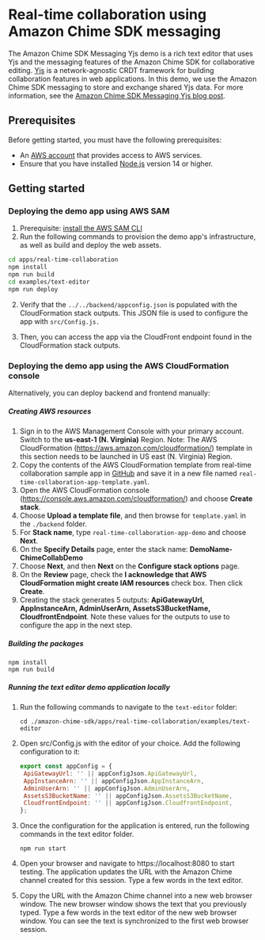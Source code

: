 # Real-time collaboration using Amazon Chime SDK messaging

The Amazon Chime SDK Messaging Yjs demo is a rich text editor that 
uses Yjs and the messaging features of the Amazon Chime SDK for collaborative editing.
[Yjs](https://github.com/yjs/yjs) is a network-agnostic CRDT framework for building collaboration features in web applications. 
In this demo, we use the Amazon Chime SDK messaging to store and exchange shared Yjs data. 
For more information, see the [Amazon Chime SDK Messaging Yjs blog post]().

## Prerequisites

Before getting started, you must have the following prerequisites:

* An [AWS account](https://aws.amazon.com/free)
that provides access to AWS services.
* Ensure that you have installed [Node.js](https://nodejs.org/en/) version 14 or higher.

## Getting started
### Deploying the demo app using AWS SAM
1. Prerequisite: [install the AWS SAM CLI](https://docs.aws.amazon.com/serverless-application-model/latest/developerguide/serverless-sam-cli-install.html)
2. Run the following commands to provision the demo app's infrastructure, as well as build and deploy the web assets.

```bash
cd apps/real-time-collaboration
npm install
npm run build
cd examples/text-editor
npm run deploy
```

2. Verify that the `../../backend/appconfig.json` is populated with the CloudFormation stack outputs. This JSON file is used to
   configure the app with `src/Config.js.`

3. Then, you can access the app via the CloudFront endpoint found in the CloudFormation stack outputs.

### Deploying the demo app using the AWS CloudFormation console
Alternatively, you can deploy backend and frontend manually:
##### Creating AWS resources

1. Sign in to the AWS Management Console with your primary account. Switch to the **us-east-1 (N. Virginia)** Region. 
   Note: The AWS CloudFormation (https://aws.amazon.com/cloudformation/) template in this section needs to be 
   launched in US east (N. Virginia) Region.
2. Copy the contents of the AWS CloudFormation template from real-time collaboration sample app in
   [GitHub](https://github.com/aws-samples/amazon-chime-sdk/blob/main/apps/real-time-collaboration/backend/template.yaml) and 
   save it in a new file named `real-time-collaboration-app-template.yaml`.
3. Open the AWS CloudFormation console (https://console.aws.amazon.com/cloudformation/) and choose **Create stack**.
4. Choose **Upload a template file**, and then browse for `template.yaml` in the `./backend` folder.
5. For **Stack name**, type `real-time-collaboration-app-demo` and choose **Next**.
6. On the **Specify Details** page, enter the stack name: **DemoName-ChimeCollabDemo**
7. Choose **Next**, and then **Next** on the **Configure stack options** page.
8. On the **Review** page, check the **I acknowledge that AWS CloudFormation might create IAM resources** check box. Then click **Create**.
9. Creating the stack generates 5 outputs: **ApiGatewayUrl, AppInstanceArn, AdminUserArn, AssetsS3BucketName, CloudfrontEndpoint**. Note these values 
   for the outputs to use to configure the app in the next step.

##### Building the packages

```
npm install
npm run build
```

##### Running the text editor demo application locally
1. Run the following commands to navigate to the `text-editor` folder:

    ```shell
    cd ./amazon-chime-sdk/apps/real-time-collaboration/examples/text-editor
    ```

2. Open src/Config.js with the editor of your choice. Add the following configuration to it:

    ```js
   export const appConfig = {
     ApiGatewayUrl: '' || appConfigJson.ApiGatewayUrl,
     AppInstanceArn: '' || appConfigJson.AppInstanceArn,
     AdminUserArn: '' || appConfigJson.AdminUserArn,
     AssetsS3BucketName: '' || appConfigJson.AssetsS3BucketName,
     CloudfrontEndpoint: '' || appConfigJson.CloudfrontEndpoint,
   };
    ```

3. Once the configuration for the application is entered, run the following commands in the text editor folder.

    ```
    npm run start
    ```

4. Open your browser and navigate to https://localhost:8080 to start testing. 
   The application updates the URL with the Amazon Chime channel created for this session. 
   Type a few words in the text editor.
5. Copy the URL with the Amazon Chime channel into a new web browser window. The new browser window shows 
   the text that you previously typed. Type a few words in the text editor of the new web browser window. 
   You can see the text is synchronized to the first web browser session.
   